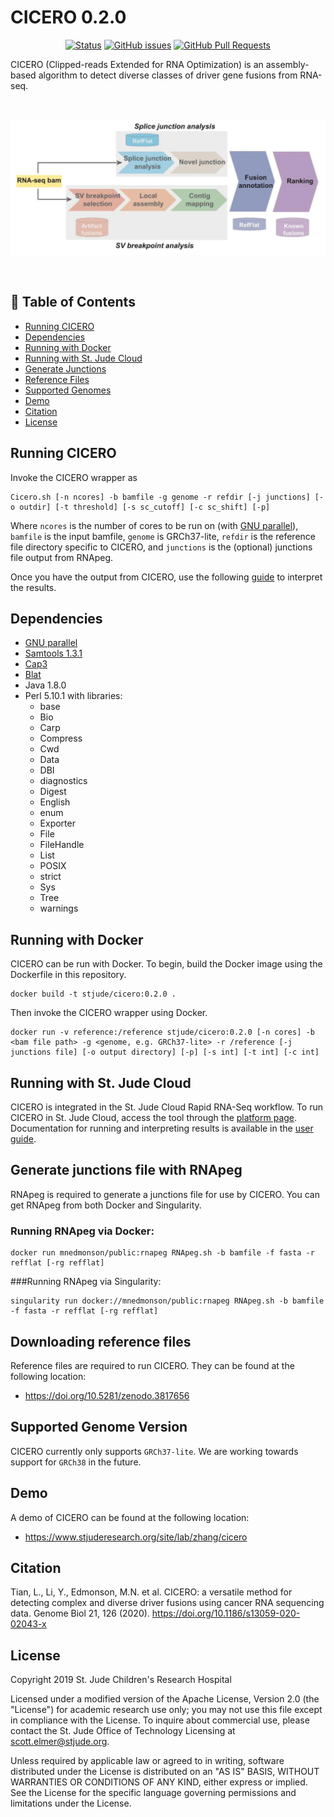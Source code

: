 # CICERO 0.2.0

<div align="center">

  [![Status](https://img.shields.io/badge/status-active-success.svg)](https://github.com/stjude/CICERO)
  [![GitHub issues](https://img.shields.io/github/issues/stjude/CICERO)](https://github.com/stjude/CICERO/issues)
  [![GitHub Pull Requests](https://img.shields.io/github/issues-pr/stjude/CICERO)](https://github.com/stjude/CICERO/pulls)

</div>

CICERO (Clipped-reads Extended for RNA Optimization) is an assembly-based algorithm to detect diverse classes
of driver gene fusions from RNA-seq.

<br />
<p align="center">
  <img alt="Overview of CICERO algorithm which consists of fusion detection through analysis of candidate SV breakpoints and splice junction, fusion annotation, and ranking." src="docs/CICERO.png"/>
</p>
<br />

## 📝 Table of Contents
- [Running CICERO](#running)
- [Dependencies](#dependencies)
- [Running with Docker](#docker)
- [Running with St. Jude Cloud](#cloud)
- [Generate Junctions](#junctions)
- [Reference Files](#reference)
- [Supported Genomes](#genomes)
- [Demo](#demo)
- [Citation](#citation)
- [License](#license)

## Running CICERO <a name="running"></a>

Invoke the CICERO wrapper as
```
Cicero.sh [-n ncores] -b bamfile -g genome -r refdir [-j junctions] [-o outdir] [-t threshold] [-s sc_cutoff] [-c sc_shift] [-p]
```

Where `ncores` is the number of cores to be run on (with [GNU parallel](https://www.gnu.org/software/parallel/)),
`bamfile` is the input bamfile, `genome` is GRCh37-lite, `refdir` is the reference file directory specific to
CICERO, and `junctions` is the (optional) junctions file output from RNApeg.

Once you have the output from CICERO, use the following [guide](https://www.stjude.cloud/docs/guides/genomics-platform/analyzing-data/rapid-rnaseq/) to interpret the results.

## Dependencies <a name="dependencies"></a>

* [GNU parallel](https://www.gnu.org/software/parallel/)
* [Samtools 1.3.1](http://www.htslib.org/doc/samtools-1.3.1.html)
* [Cap3](https://www.ncbi.nlm.nih.gov/pubmed/10508846)
* [Blat](https://genome.ucsc.edu/goldenpath/help/blatSpec.html)
* Java 1.8.0
* Perl 5.10.1 with libraries:
    - base
    - Bio
    - Carp
    - Compress
    - Cwd
    - Data
    - DBI
    - diagnostics
    - Digest
    - English
    - enum
    - Exporter
    - File
    - FileHandle
    - List
    - POSIX
    - strict
    - Sys
    - Tree
    - warnings

## Running with Docker <a name="docker"></a>

CICERO can be run with Docker. To begin, build the Docker image using the Dockerfile in this repository. 

```
docker build -t stjude/cicero:0.2.0 .
```

Then invoke the CICERO wrapper using Docker.

```
docker run -v reference:/reference stjude/cicero:0.2.0 [-n cores] -b <bam file path> -g <genome, e.g. GRCh37-lite> -r /reference [-j junctions file] [-o output directory] [-p] [-s int] [-t int] [-c int]
```

## Running with St. Jude Cloud <a name="cloud"></a>

CICERO is integrated in the St. Jude Cloud Rapid RNA-Seq workflow. To run CICERO in St. Jude Cloud, access the tool through the [platform page](https://platform.stjude.cloud/workflows/rapid_rna-seq). Documentation
for running and interpreting results is available in the [user guide](https://stjudecloud.github.io/docs/guides/genomics-platform/analyzing-data/rapid-rnaseq/).

## Generate junctions file with RNApeg <a name="junctions"></a>

RNApeg is required to generate a junctions file for use by CICERO. You can get RNApeg from both Docker and Singularity.

### Running RNApeg via Docker:
```
docker run mnedmonson/public:rnapeg RNApeg.sh -b bamfile -f fasta -r refflat [-rg refflat]
```
###Running RNApeg via Singularity:
```
singularity run docker://mnedmonson/public:rnapeg RNApeg.sh -b bamfile -f fasta -r refflat [-rg refflat]
```

## Downloading reference files <a name="reference"></a>

Reference files are required to run CICERO. They can be found at the following location:
* https://doi.org/10.5281/zenodo.3817656

## Supported Genome Version <a name="genomes"></a>

CICERO currently only supports `GRCh37-lite`. We are working towards support for `GRCh38` in the future. 

## Demo <a name="demo"></a>

A demo of CICERO can be found at the following location:
* https://www.stjuderesearch.org/site/lab/zhang/cicero

## Citation <a name="citation"></a>

Tian, L., Li, Y., Edmonson, M.N. et al. CICERO: a versatile method for detecting complex and diverse driver fusions using cancer RNA sequencing data. Genome Biol 21, 126 (2020). https://doi.org/10.1186/s13059-020-02043-x

## License <a name="license"></a>
Copyright 2019 St. Jude Children's Research Hospital

Licensed under a modified version of the Apache License, Version 2.0
(the "License") for academic research use only; you may not use this
file except in compliance with the License. To inquire about commercial
use, please contact the St. Jude Office of Technology Licensing at
scott.elmer@stjude.org.
    
Unless required by applicable law or agreed to in writing, software
distributed under the License is distributed on an "AS IS" BASIS,
WITHOUT WARRANTIES OR CONDITIONS OF ANY KIND, either express or implied.
See the License for the specific language governing permissions and
limitations under the License.
